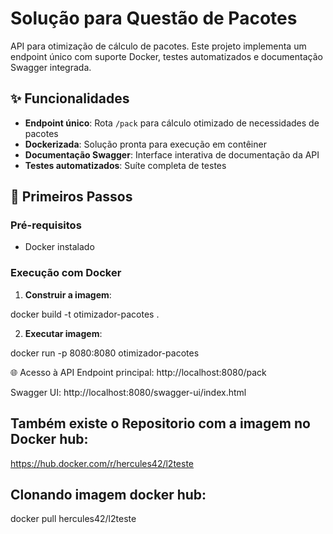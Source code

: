 # Solução para Questão de Pacotes

API para otimização de cálculo de pacotes. Este projeto implementa um endpoint único com suporte Docker, testes automatizados e documentação Swagger integrada.

## ✨ Funcionalidades

- **Endpoint único**: Rota `/pack` para cálculo otimizado de necessidades de pacotes
- **Dockerizada**: Solução pronta para execução em contêiner
- **Documentação Swagger**: Interface interativa de documentação da API
- **Testes automatizados**: Suíte completa de testes

## 🚀 Primeiros Passos

### Pré-requisitos
- Docker instalado

### Execução com Docker

1. **Construir a imagem**:
   
docker build -t otimizador-pacotes .

2. **Executar imagem**:

docker run -p 8080:8080 otimizador-pacotes

🌐 Acesso à API
Endpoint principal: http://localhost:8080/pack

Swagger UI: http://localhost:8080/swagger-ui/index.html
## Também existe o Repositorio com a imagem no Docker hub: 

https://hub.docker.com/r/hercules42/l2teste

## Clonando imagem docker hub:

docker pull hercules42/l2teste
